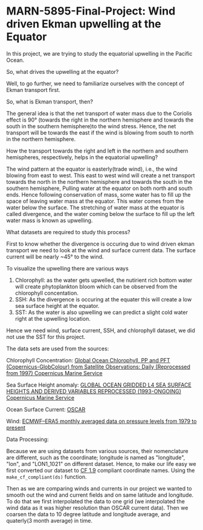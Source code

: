 # MARN-5895-Final-Project: Wind driven Ekman upwelling at the Equator

In this project, we are trying to study the equatorial upwelling in the Pacific Ocean. 


So, what drives the upwelling at the equator?

Well, to go further, we need to familiarize ourselves with the concept of Ekman transport first.


So, what is Ekman transport, then?

The general idea is that the net transport of water mass due to the Coriolis effect is 90° (towards the right in the northern hemisphere and towards the south in the southern hemisphere)to the wind stress. Hence, the net transport will be towards the east if the wind is blowing from south to north in the northern hemisphere. 


How the transport towards the right and left in the northern and southern hemispheres, respectively, helps in the equatorial upwelling?

The wind pattern at the equator is easterly(trade wind), i.e., the wind blowing from east to west. This east to west wind will create a net transport towards the north in the northern hemisphere and towards the south in the southern hemisphere, Pulling water at the equator on both north and south ends. Hence following conservation of mass, some water has to fill up the space of leaving water mass at the equator. This water comes from the water below the surface. The stretching of water mass at the equator is called divergence, and the water coming below the surface to fill up the left water mass is known as upwelling. 

What datasets are required to study this process?

First to know whether the divergence is occuring due to wind driven ekman transport we need to look at the wind and surface current data. The surface current will be nearly ~45° to the wind. 


To visualize the upwelling there are various ways

1. Chlorophyll: as the water gets upwelled, the nutirient rich bottom water will create phytoplankton bloom which can be observed from the chlorophyll concentation.
2. SSH: As the divergence is occuring at the equater this will create a low sea surface height at the equator.
3. SST: As the water is also upwelling we can predict a slight cold water right at the upwelling location. 


Hence we need wind, surface current, SSH, and chlorophyll dataset, we did not use the SST for this project. 


The data sets are used from the sources:

Chlorophyll Concentration: [Global Ocean Chlorophyll, PP and PFT (Copernicus-GlobColour) from Satellite Observations: Daily (Reprocessed from 1997) Copernicus Marine Service](https://resources.marine.copernicus.eu/product-detail/OCEANCOLOUR_GLO_CHL_L3_REP_OBSERVATIONS_009_085/INFORMATION)

Sea Surface Height anomaly: [GLOBAL OCEAN GRIDDED L4 SEA SURFACE HEIGHTS AND DERIVED VARIABLES REPROCESSED (1993-ONGOING) Copernicus Marine Service](https://resources.marine.copernicus.eu/product-detail/SEALEVEL_GLO_PHY_L4_REP_OBSERVATIONS_008_047/INFORMATION)

Ocean Surface Current: [OSCAR](http://apdrc.soest.hawaii.edu/datadoc/podaac_oscar.php )

Wind: [ECMWF–ERA5 monthly averaged data on pressure levels from 1979 to present](https://cds.climate.copernicus.eu/cdsapp#!/dataset/reanalysis-era5-pressure-levels-monthly-means?tab=overview)


Data Processing:


Because we are using datasets from various sources, their nomenclature are different, such as the coordinate; longitude is named as "longitude", "lon", and "LON1_1021" on different dataset. Hence, to make our life easy we first converted our dataset to [CF 1.9](https://cfconventions.org/Data/cf-conventions/cf-conventions-1.8/cf-conventions.html#instrument-data-ex)  compliant coordinate names. Using the `make_cf_compliant(ds)` function. 


Then as we are comparing winds and currents in our project we wanted to smooth out the wind and current fields and on same latitude and longitude. To do that we first interpolated the data to one grid (we interpolated the wind data as it was higher resolution than OSCAR current data). Then we coarsen the data to 10 degree latitude and longitude average, and quaterly(3 month average) in time.



